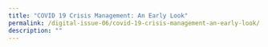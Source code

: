 ```yaml
---
title: "COVID 19 Crisis Management: An Early Look"
permalink: /digital-issue-06/covid-19-crisis-management-an-early-look/
description: ""
---
```


